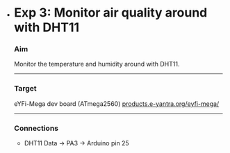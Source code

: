 - # Exp 3: Monitor air quality around with DHT11

  ### Aim

  Monitor the temperature and humidity around with DHT11.

  ---

  ### Target

  eYFi-Mega dev board (ATmega2560) [products.e-yantra.org/eyfi-mega/](products.e-yantra.org/eyfi-mega/)

  ---

  ### Connections

  - DHT11 Data   ->   PA3   ->   Arduino pin 25

  